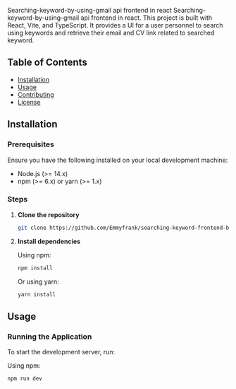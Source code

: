 Searching-keyword-by-using-gmail api frontend in react
Searching-keyword-by-using-gmail api frontend in react. This project is built with React, Vite, and TypeScript. It provides a UI for a user personnel to search  using keywords and retrieve their email and CV link related to searched keyword.

## Table of Contents

- [Installation](#installation)
- [Usage](#usage)
- [Contributing](#contributing)
- [License](#license)

## Installation

### Prerequisites

Ensure you have the following installed on your local development machine:

- Node.js (>= 14.x)
- npm (>= 6.x) or yarn (>= 1.x)

### Steps

1. **Clone the repository**

    ```bash
    git clone https://github.com/Emmyfrank/searching-keyword-frontend-byusing-gmail-api.git
    ```

2. **Install dependencies**

    Using npm:

    ```bash
    npm install
    ```

    Or using yarn:

    ```bash
    yarn install
    ```

## Usage

### Running the Application



To start the development server, run:

Using npm:

```bash
npm run dev




